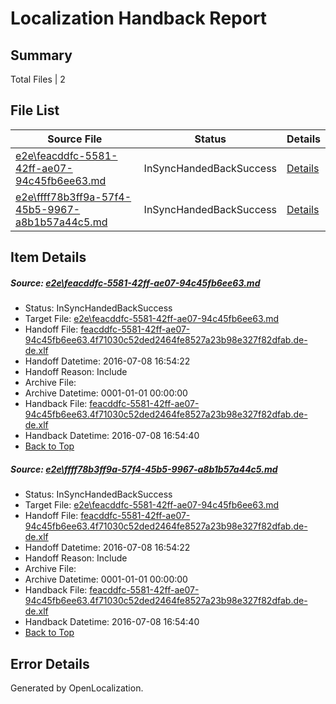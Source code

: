 # <a name='report-top'></a> Localization Handback Report

## Summary
 Total Files | 2

## File List
 Source File | Status | Details 
 ----------- | ------ | ------- 
 [e2e\feacddfc-5581-42ff-ae07-94c45fb6ee63.md](https://github.com/OpenLocalizationTestOrg/oltest/blob/dec38ae4bc3fd84a520a6be894b068d6c0831519/e2e/feacddfc-5581-42ff-ae07-94c45fb6ee63.md) | InSyncHandedBackSuccess | [Details](#d73301aa3ce19d327c70d557dc5ce6e83ca936ce1)
 [e2e\ffff78b3ff9a-57f4-45b5-9967-a8b1b57a44c5.md](https://github.com/OpenLocalizationTestOrg/oltest/blob/dec38ae4bc3fd84a520a6be894b068d6c0831519/e2e/ffff78b3ff9a-57f4-45b5-9967-a8b1b57a44c5.md) | InSyncHandedBackSuccess | [Details](#d73301aa3ce19d327c70d557dc5ce6e83ca936ce2)

## Item Details
##### <a name='d73301aa3ce19d327c70d557dc5ce6e83ca936ce1'></a> Source: [e2e\feacddfc-5581-42ff-ae07-94c45fb6ee63.md](https://github.com/OpenLocalizationTestOrg/oltest/blob/dec38ae4bc3fd84a520a6be894b068d6c0831519/e2e/feacddfc-5581-42ff-ae07-94c45fb6ee63.md)
* Status: InSyncHandedBackSuccess
* Target File: [e2e\feacddfc-5581-42ff-ae07-94c45fb6ee63.md](https://github.com/OpenLocalizationTestOrg/oltest-dede-fly/blob/c53401ca32dd1a6cd3328d59c2b06fa233991993/e2e/feacddfc-5581-42ff-ae07-94c45fb6ee63.md)
* Handoff File: [feacddfc-5581-42ff-ae07-94c45fb6ee63.4f71030c52ded2464fe8527a23b98e327f82dfab.de-de.xlf](https://github.com/OpenLocalizationTestOrg/olhandoff-e2e/blob/8377529570efe9e354338349efaa0e7df7826686/ol-handoff/OpenLocalizationTestOrg/oltest-dede-fly/ci/ht/feacddfc-5581-42ff-ae07-94c45fb6ee63.4f71030c52ded2464fe8527a23b98e327f82dfab.de-de.xlf)
* Handoff Datetime: 2016-07-08 16:54:22
* Handoff Reason: Include
* Archive File: 
* Archive Datetime: 0001-01-01 00:00:00
* Handback File: [feacddfc-5581-42ff-ae07-94c45fb6ee63.4f71030c52ded2464fe8527a23b98e327f82dfab.de-de.xlf](https://github.com/OpenLocalizationTestOrg/olhandback-e2e/blob/eaa28eec3b61c0f41a7e35894aab4f9b4e6fc1ef/ol-handback/OpenLocalizationTestOrg/oltest-dede-fly/ci/ht/feacddfc-5581-42ff-ae07-94c45fb6ee63.4f71030c52ded2464fe8527a23b98e327f82dfab.de-de.xlf)
* Handback Datetime: 2016-07-08 16:54:40
* [Back to Top](#report-top)

##### <a name='d73301aa3ce19d327c70d557dc5ce6e83ca936ce2'></a> Source: [e2e\ffff78b3ff9a-57f4-45b5-9967-a8b1b57a44c5.md](https://github.com/OpenLocalizationTestOrg/oltest/blob/dec38ae4bc3fd84a520a6be894b068d6c0831519/e2e/ffff78b3ff9a-57f4-45b5-9967-a8b1b57a44c5.md)
* Status: InSyncHandedBackSuccess
* Target File: [e2e\feacddfc-5581-42ff-ae07-94c45fb6ee63.md](https://github.com/OpenLocalizationTestOrg/oltest-dede-fly/blob/c53401ca32dd1a6cd3328d59c2b06fa233991993/e2e/feacddfc-5581-42ff-ae07-94c45fb6ee63.md)
* Handoff File: [feacddfc-5581-42ff-ae07-94c45fb6ee63.4f71030c52ded2464fe8527a23b98e327f82dfab.de-de.xlf](https://github.com/OpenLocalizationTestOrg/olhandoff-e2e/blob/8377529570efe9e354338349efaa0e7df7826686/ol-handoff/OpenLocalizationTestOrg/oltest-dede-fly/ci/ht/feacddfc-5581-42ff-ae07-94c45fb6ee63.4f71030c52ded2464fe8527a23b98e327f82dfab.de-de.xlf)
* Handoff Datetime: 2016-07-08 16:54:22
* Handoff Reason: Include
* Archive File: 
* Archive Datetime: 0001-01-01 00:00:00
* Handback File: [feacddfc-5581-42ff-ae07-94c45fb6ee63.4f71030c52ded2464fe8527a23b98e327f82dfab.de-de.xlf](https://github.com/OpenLocalizationTestOrg/olhandback-e2e/blob/eaa28eec3b61c0f41a7e35894aab4f9b4e6fc1ef/ol-handback/OpenLocalizationTestOrg/oltest-dede-fly/ci/ht/feacddfc-5581-42ff-ae07-94c45fb6ee63.4f71030c52ded2464fe8527a23b98e327f82dfab.de-de.xlf)
* Handback Datetime: 2016-07-08 16:54:40
* [Back to Top](#report-top)


## Error Details

Generated by OpenLocalization.
